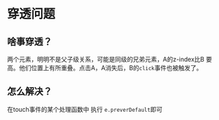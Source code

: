 # 穿透问题
## 啥事穿透？
两个元素，明明不是父子级关系，可能是同级的兄弟元素，A的z-index比B 要高。他们位置上有所重叠。点击A，A消失后，B的`click`事件也被触发了。


## 怎么解决？
在touch事件的某个处理函数中 执行 `e.preverDefault`即可

